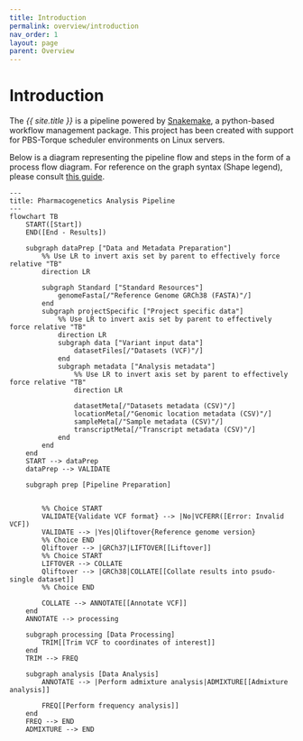 ```yaml
---
title: Introduction
permalink: overview/introduction
nav_order: 1
layout: page
parent: Overview
---
```


# Introduction
The <i>{{ site.title }}</i> is a pipeline powered by <a href="https://snakemake.readthedocs.io/" target="_blank">Snakemake</a>, a python-based workflow management package. This project has been created with support for PBS-Torque scheduler environments on Linux servers.

Below is a diagram representing the pipeline flow and steps in the form of a process flow diagram. For reference on the graph syntax (Shape legend), please consult [this guide](https://www.bbc.co.uk/bitesize/guides/znv3rwx/revision/2).

```mermaid
---
title: Pharmacogenetics Analysis Pipeline
---
flowchart TB
    START([Start])
    END([End - Results])

    subgraph dataPrep ["Data and Metadata Preparation"]
        %% Use LR to invert axis set by parent to effectively force relative "TB"
        direction LR

        subgraph Standard ["Standard Resources"]
            genomeFasta[/"Reference Genome GRCh38 (FASTA)"/]
        end
        subgraph projectSpecific ["Project specific data"]
            %% Use LR to invert axis set by parent to effectively force relative "TB"
            direction LR
            subgraph data ["Variant input data"]
                datasetFiles[/"Datasets (VCF)"/]
            end
            subgraph metadata ["Analysis metadata"]
                %% Use LR to invert axis set by parent to effectively force relative "TB"
                direction LR

                datasetMeta[/"Datasets metadata (CSV)"/]
                locationMeta[/"Genomic location metadata (CSV)"/]
                sampleMeta[/"Sample metadata (CSV)"/]
                transcriptMeta[/"Transcript metadata (CSV)"/]
            end
        end
    end
    START --> dataPrep
    dataPrep --> VALIDATE

    subgraph prep [Pipeline Preparation]


        %% Choice START
        VALIDATE{Validate VCF format} --> |No|VCFERR([Error: Invalid VCF])
        VALIDATE --> |Yes|Qliftover{Reference genome version}
        %% Choice END
        Qliftover --> |GRCh37|LIFTOVER[[Liftover]]
        %% Choice START
        LIFTOVER --> COLLATE
        Qliftover --> |GRCh38|COLLATE[[Collate results into psudo-single dataset]]
        %% Choice END

        COLLATE --> ANNOTATE[[Annotate VCF]]
    end
    ANNOTATE --> processing

    subgraph processing [Data Processing]
        TRIM[[Trim VCF to coordinates of interest]]
    end
    TRIM --> FREQ

    subgraph analysis [Data Analysis]
        ANNOTATE --> |Perform admixture analysis|ADMIXTURE[[Admixture analysis]]

        FREQ[[Perform frequency analysis]]
    end
    FREQ --> END
    ADMIXTURE --> END
```
